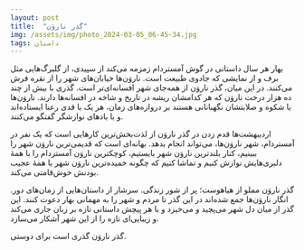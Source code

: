 ```yaml
---
layout: post
title:  "گذر ناروَن"
img: /assets/img/photo_2024-03-05_06-45-34.jpg
tags: داستان
---
```


بهار هر سال داستانی در گوش آمستردام زمزمه می‌کند از سپیدی، از گلبرگ‌هایی مثل برف و از نمایشی که جادوی طبیعت است. ناروَن‌ها خیابان‌های شهر را از نقره فرش می‌کنند. در این میان، گذر ناروَن از همه‌جای شهر افسانه‌ای‌تر است. گذری با بیش از چند ده هزار درخت ناروَن که هر کدامشان ریشه در تاریخ و شاخه در افسانه‌ها دارند. ناروَن‌ها با شکوه و صلابتشان نگهبانانی هستند بر دروازه‌های زمان، هر یک با قدی رعنا ایستاده‌اند و با باد‌های نوازشگر گفتگو می‌کنند.

اردیبهشت‌ها قدم زدن در گذر ناروَن از لذت‌بخش‌ترین کارهایی ‌است که یک نفر در آمستردام، شهر ناروَن‌ها، می‌تواند انجام بدهد. بهانه‌ای است که قدیمی‌ترین ناروَن شهر را ببینیم، کنار بلند‌ترین ناروَن شهر بایستیم، کوچکترین ناروَن آمستردام را با همۀ دلبری‌هایش نوازش کنیم و تماشا کنیم که چگونه خمیده‌ترین ناروَن شهر با همهٔ عجیب بودنش خوش‌قامتی می‌کند.

گذر ناروَن مملو از هیاهوست؛ پر از شور زندگی. سرشار از داستان‌هایی از زمان‌های دور. انگار ناروَن‌ها جمع شده‌اند در این گذر تا مردم و شهر را به مهمانی بهار دعوت کنند. این گذر از میان دل شهر می‌پچید و می‌خیزد و با هر پیچش داستانی تازه بر زبان جاری می‌کند و زیبایی‌ای تازه را از این شهر آشکار می‌سازد.

گذر ناروَن گذری است برای دوستی.